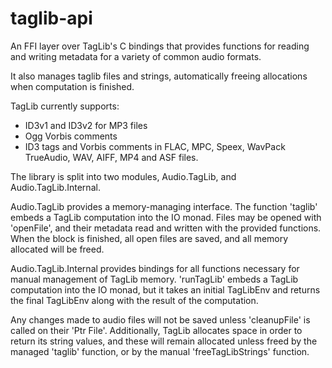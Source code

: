 taglib-api
==========

An FFI layer over TagLib's C bindings that provides functions for reading and
writing metadata for a variety of common audio formats.

It also manages taglib files and strings, automatically freeing allocations when
computation is finished.

TagLib currently supports:
* ID3v1 and ID3v2 for MP3 files
* Ogg Vorbis comments
* ID3 tags and Vorbis comments in FLAC, MPC, Speex, WavPack
  TrueAudio, WAV, AIFF, MP4 and ASF files.

The library is split into two modules, Audio.TagLib, and Audio.TagLib.Internal.

Audio.TagLib provides a memory-managing interface. The function 'taglib' embeds
a TagLib computation into the IO monad. Files may be opened with 'openFile', and
their metadata read and written with the provided functions. When the block is
finished, all open files are saved, and all memory allocated will be freed.

Audio.TagLib.Internal provides bindings for all functions necessary for manual
management of TagLib memory. 'runTagLib' embeds a TagLib computation into the IO
monad, but it takes an initial TagLibEnv and returns the final TagLibEnv along
with the result of the computation.

Any changes made to audio files will not be saved unless 'cleanupFile' is called
on their 'Ptr File'. Additionally, TagLib allocates space in order to return its
string values, and these will remain allocated unless freed by the managed
'taglib' function, or by the manual 'freeTagLibStrings' function.


